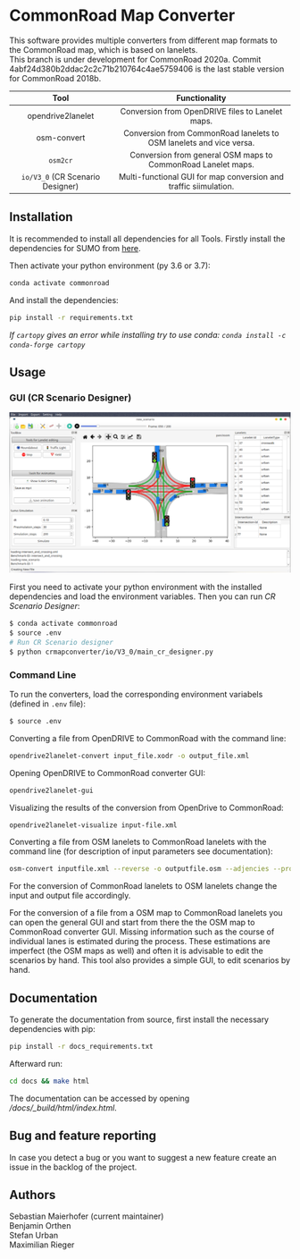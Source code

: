# CommonRoad Map Converter

This software provides multiple converters from different map formats to the CommonRoad map, which is based on lanelets.  
This branch is under development for CommonRoad 2020a.
Commit 4abf24d380b2ddac2c2c71b210764c4ae5759406 is the last stable version for CommonRoad 2018b.

|               Tool               |                            Functionality                            |
| :------------------------------: | :-----------------------------------------------------------------: |
|        opendrive2lanelet         |          Conversion from OpenDRIVE files to Lanelet maps.           |
|           osm-convert            | Conversion from CommonRoad lanelets to OSM lanelets and vice versa. |
|             `osm2cr`             |    Conversion from general OSM maps to CommonRoad Lanelet maps.     |
| `io/V3_0` (CR Scenario Designer) |  Multi-functional GUI for map conversion and traffic siimulation.   |

## Installation

It is recommended to install all dependencies for all Tools. Firstly install the dependencies for SUMO from [here](https://gitlab.lrz.de/cps/commonroad-map-tool/-/blob/GUI_CR_Scenario_Designer/crmapconverter/sumo_map/README.md).

Then activate your python environment (py 3.6 or 3.7):

```bash
conda activate commonroad
```

And install the dependencies:

```bash
pip install -r requirements.txt
```

_If `cartopy` gives an error while installing try to use conda: `conda install -c conda-forge cartopy`_

## Usage

### GUI (CR Scenario Designer)

![GUI_Screenshot](./files/img/GUI_screenshot.png)

First you need to activate your python environment with the installed dependencies and load the environment variables.
Then you can run _CR Scenario Designer_:

```bash
$ conda activate commonroad
$ source .env
# Run CR Scenario designer
$ python crmapconverter/io/V3_0/main_cr_designer.py
```

### Command Line

To run the converters, load the corresponding environment variabels (defined in `.env` file):

```bash
$ source .env
```

Converting a file from OpenDRIVE to CommonRoad with the command line:

```bash
opendrive2lanelet-convert input_file.xodr -o output_file.xml
```

Opening OpenDRIVE to CommonRoad converter GUI:

```bash
opendrive2lanelet-gui
```

Visualizing the results of the conversion from OpenDrive to CommonRoad:

```bash
opendrive2lanelet-visualize input-file.xml
```

Converting a file from OSM lanelets to CommonRoad lanelets with the command line (for description of input parameters see documentation):

```bash
osm-convert inputfile.xml --reverse -o outputfile.osm --adjencies --proj "+proj=etmerc +lat_0=38 +lon_0=125 +ellps=bessel"
```

For the conversion of CommonRoad lanelets to OSM lanelets change the input and output file accordingly.

For the conversion of a file from a OSM map to CommonRoad lanelets you can
open the general GUI and start from there the the OSM map to CommonRoad converter GUI. 
Missing information such as the course of individual lanes is estimated during the process.
These estimations are imperfect (the OSM maps as well) and often it is advisable to edit the scenarios by hand.
This tool also provides a simple GUI, to edit scenarios by hand.


## Documentation

To generate the documentation from source, first install the necessary dependencies with pip:

```bash
pip install -r docs_requirements.txt
```

Afterward run:

```bash
cd docs && make html
```

The documentation can be accessed by opening _/docs/\_build/html/index.html_.

## Bug and feature reporting

In case you detect a bug or you want to suggest a new feature create an issue in the backlog of the project.

## Authors

Sebastian Maierhofer (current maintainer)  
Benjamin Orthen  
Stefan Urban  
Maximilian Rieger
